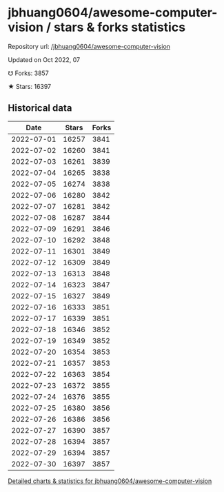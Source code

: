 # jbhuang0604/awesome-computer-vision / stars & forks statistics

Repository url: [/jbhuang0604/awesome-computer-vision](https://github.com/jbhuang0604/awesome-computer-vision)

Updated on Oct 2022, 07

☋ Forks: 3857

★ Stars: 16397

## Historical data
| Date | Stars | Forks |
|------|-------|-------|
| 2022-07-01 | 16257 | 3841 | 
| 2022-07-02 | 16260 | 3841 | 
| 2022-07-03 | 16261 | 3839 | 
| 2022-07-04 | 16265 | 3838 | 
| 2022-07-05 | 16274 | 3838 | 
| 2022-07-06 | 16280 | 3842 | 
| 2022-07-07 | 16281 | 3842 | 
| 2022-07-08 | 16287 | 3844 | 
| 2022-07-09 | 16291 | 3846 | 
| 2022-07-10 | 16292 | 3848 | 
| 2022-07-11 | 16301 | 3849 | 
| 2022-07-12 | 16309 | 3849 | 
| 2022-07-13 | 16313 | 3848 | 
| 2022-07-14 | 16323 | 3847 | 
| 2022-07-15 | 16327 | 3849 | 
| 2022-07-16 | 16333 | 3851 | 
| 2022-07-17 | 16339 | 3851 | 
| 2022-07-18 | 16346 | 3852 | 
| 2022-07-19 | 16349 | 3852 | 
| 2022-07-20 | 16354 | 3853 | 
| 2022-07-21 | 16357 | 3853 | 
| 2022-07-22 | 16363 | 3854 | 
| 2022-07-23 | 16372 | 3855 | 
| 2022-07-24 | 16376 | 3855 | 
| 2022-07-25 | 16380 | 3856 | 
| 2022-07-26 | 16386 | 3856 | 
| 2022-07-27 | 16390 | 3857 | 
| 2022-07-28 | 16394 | 3857 | 
| 2022-07-29 | 16394 | 3857 | 
| 2022-07-30 | 16397 | 3857 | 


[Detailed charts & statistics for jbhuang0604/awesome-computer-vision](https://reviewgithub.com/rep/jbhuang0604/awesome-computer-vision)
